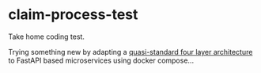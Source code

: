 # claim-process-test

Take home coding test.

Trying something new by adapting a
[quasi-standard four layer architecture](https://github.com/nludban/pyramids-python-architecture)
to FastAPI based microservices using docker compose...

